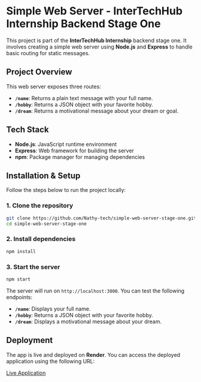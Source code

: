 # Simple Web Server - InterTechHub Internship Backend Stage One

This project is part of the **InterTechHub Internship** backend stage one. It involves creating a simple web server using **Node.js** and **Express** to handle basic routing for static messages.

## Project Overview

This web server exposes three routes:

- **`/name`**: Returns a plain text message with your full name.
- **`/hobby`**: Returns a JSON object with your favorite hobby.
- **`/dream`**: Returns a motivational message about your dream or goal.

## Tech Stack

- **Node.js**: JavaScript runtime environment
- **Express**: Web framework for building the server
- **npm**: Package manager for managing dependencies

## Installation & Setup

Follow the steps below to run the project locally:

### 1. Clone the repository

```bash
git clone https://github.com/Nathy-tech/simple-web-server-stage-one.git
cd simple-web-server-stage-one
```

### 2. Install dependencies

```bash
npm install
```

### 3. Start the server

```bash
npm start
```

The server will run on `http://localhost:3000`. You can test the following endpoints:

- **`/name`**: Displays your full name.
- **`/hobby`**: Returns a JSON object with your favorite hobby.
- **`/dream`**: Displays a motivational message about your dream.

## Deployment

The app is live and deployed on **Render**. You can access the deployed application using the following URL:

[Live Application](https://simple-web-server-stage-one-1.onrender.com/)
